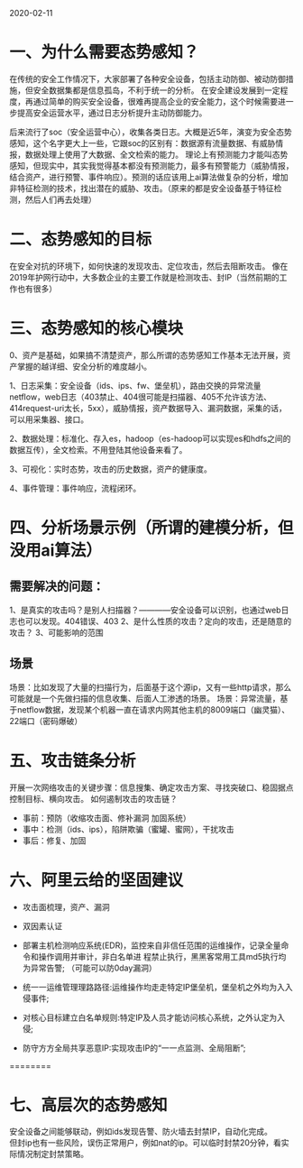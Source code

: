 2020-02-11

# 一、为什么需要态势感知？
在传统的安全工作情况下，大家部署了各种安全设备，包括主动防御、被动防御措施，但安全数据集都是信息孤岛，不利于统一的分析。
在安全建设发展到一定程度，再通过简单的购买安全设备，很难再提高企业的安全能力，这个时候需要进一步提高安全运营水平，通过日志分析提升主动防御能力。

后来流行了soc（安全运营中心），收集各类日志。大概是近5年，演变为安全态势感知，这个名字更大上一些，它跟soc的区别有：数据源有流量数据、有威胁情报，数据处理上使用了大数据、全文检索的能力。
理论上有预测能力才能叫态势感知，但现实中，其实我觉得基本都没有预测能力，最多有预警能力（威胁情报，结合资产，进行预警、事件响应）。预测的话应该用上ai算法做复杂的分析，增加非特征检测的技术，找出潜在的威胁、攻击。（原来的都是安全设备基于特征检测，然后人们再去处理）

# 二、态势感知的目标
在安全对抗的环境下，如何快速的发现攻击、定位攻击，然后去阻断攻击。
像在2019年护网行动中，大多数企业的主要工作就是检测攻击、封IP（当然前期的工作也有很多）

# 三、态势感知的核心模块

0、资产是基础，如果搞不清楚资产，那么所谓的态势感知工作基本无法开展，资产掌握的越详细、安全分析的难度越小。

1、日志采集：安全设备（ids、ips、fw、堡垒机），路由交换的异常流量netflow，web日志（403禁止、404很可能是扫描器、405不允许该方法、414request-uri太长，5xx），威胁情报，资产数据导入、漏洞数据，采集的话，可以用采集器、接口。

2、数据处理：标准化、存入es，hadoop（es-hadoop可以实现es和hdfs之间的数据互传），全文检索。不用登陆其他设备来看了。

3、可视化：实时态势，攻击的历史数据，资产的健康度。
 
4、事件管理：事件响应，流程闭环。

# 四、分析场景示例（所谓的建模分析，但没用ai算法）
## 需要解决的问题：
1、是真实的攻击吗？是别人扫描器？————安全设备可以识别，也通过web日志也可以发现。404错误、403
2、是什么性质的攻击？定向的攻击，还是随意的攻击？
3、可能影响的范围
## 场景
场景：比如发现了大量的扫描行为，后面基于这个源ip，又有一些http请求，那么可能就是一个先做扫描的信息收集、后面人工渗透的场景。
场景：异常流量，基于netflow数据，发现某个机器一直在请求内网其他主机的8009端口（幽灵猫）、22端口（密码爆破）

# 五、攻击链条分析

开展一次网络攻击的关键步骤：信息搜集、确定攻击方案、寻找突破口、稳固据点 控制目标、横向攻击。
如何遏制攻击的攻击链？
* 事前：预防（收缩攻击面、修补漏洞 加固系统）
* 事中：检测（ids、ips），陷阱欺骗（蜜罐、蜜网），干扰攻击
* 事后：修复、加固

# 六、阿里云给的坚固建议
* 攻击面梳理，资产、漏洞
* 双因素认证
* 部署主机检测响应系统(EDR)，监控来⾃非信任范围的运维操作，记录全量命令和操作调用并审计，⾮白名单进 程禁止执行，⿊黑客常⽤工具md5执⾏均为异常告警; （可能可以防0day漏洞）

* 统⼀一运维管理理路路径:运维操作均⾛走特定IP堡垒机，堡垒机之外均为⼊入侵事件; 

* 对核⼼目标建⽴白名单规则:特定IP及人员才能访问核⼼系统，之外认定为入侵; 

* 防守⽅方全局共享恶意IP:实现攻击IP的“⼀一点监测、全局阻断”; 

========
# 七、高层次的态势感知
安全设备之间能够联动，例如ids发现告警、防火墙去封禁IP，自动化完成。   
但封ip也有一些风险，误伤正常用户，例如nat的ip。可以临时封禁20分钟，看实际情况制定封禁策略。

